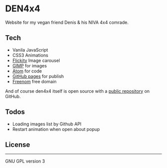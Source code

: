 # DEN4x4

Website for my vegan friend Denis & his NIVA 4x4 comrade.

## Tech

* Vanila JavaScript
* CSS3 Animations
* [Flickity](https://flickity.metafizzy.co) Image carousel
* [GIMP](https://gimp.org) for images
* [Atom](https://atom.io) for code
* [GitHub pages](https://pages.github.com/) for publish
* [Freenom](https://freenom.com) free domain

And of course den4x4 itself is open source with a [public repository](https://github.com/xtsidx/den4x4) on GitHub.

## Todos

 - Loading images list by Github API
 - Restart animation when open about popup

## License
----
GNU GPL version 3

